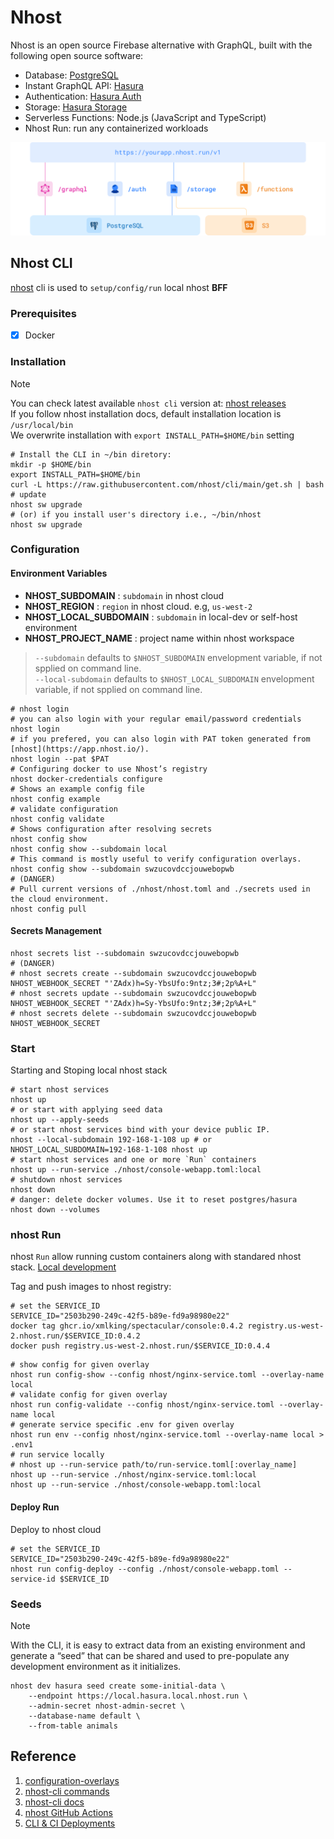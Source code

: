 # Nhost

Nhost is an open source Firebase alternative with GraphQL, built with the following open source software:

- Database: [PostgreSQL](https://www.postgresql.org/)
- Instant GraphQL API: [Hasura](https://hasura.io/)
- Authentication: [Hasura Auth](https://github.com/nhost/hasura-auth/)
- Storage: [Hasura Storage](https://github.com/nhost/hasura-storage)
- Serverless Functions: Node.js (JavaScript and TypeScript)
- Nhost Run: run any containerized workloads

![Nhost architecture](https://raw.githubusercontent.com/nhost/nhost/main/assets/nhost-diagram.png)

## Nhost CLI

[nhost](https://docs.nhost.io/cli) cli is used to `setup/config/run` local nhost **BFF**

### Prerequisites

- [x] Docker

### Installation

> [!NOTE]
> You can check latest available `nhost cli` version at: [nhost releases](https://github.com/nhost/cli/)  
> If you follow nhost installation docs, default installation location is `/usr/local/bin`  
> We overwrite installation with  `export INSTALL_PATH=$HOME/bin` setting

```shell
# Install the CLI in ~/bin diretory:
mkdir -p $HOME/bin
export INSTALL_PATH=$HOME/bin
curl -L https://raw.githubusercontent.com/nhost/cli/main/get.sh | bash
# update
nhost sw upgrade
# (or) if you install user's directory i.e., ~/bin/nhost
nhost sw upgrade
```

### Configuration

#### Environment Variables

- **NHOST_SUBDOMAIN** : `subdomain` in nhost cloud
- **NHOST_REGION** : `region` in nhost cloud. e.g, `us-west-2`
- **NHOST_LOCAL_SUBDOMAIN** : `subdomain` in local-dev or self-host environment
- **NHOST_PROJECT_NAME** : project name within nhost workspace

> `--subdomain` defaults to `$NHOST_SUBDOMAIN` envelopment variable, if not spplied on command line.  
> `--local-subdomain` defaults to `$NHOST_LOCAL_SUBDOMAIN` envelopment variable, if not spplied on command line.

```shell
# nhost login
# you can also login with your regular email/password credentials 
nhost login
# if you prefered, you can also login with PAT token generated from [nhost](https://app.nhost.io/).
nhost login --pat $PAT
# Configuring docker to use Nhost’s registry
nhost docker-credentials configure
# Shows an example config file
nhost config example
# validate configuration
nhost config validate
# Shows configuration after resolving secrets
nhost config show
nhost config show --subdomain local
# This command is mostly useful to verify configuration overlays.
nhost config show --subdomain swzucovdccjouwebopwb
# (DANGER) 
# Pull current versions of ./nhost/nhost.toml and ./secrets used in the cloud environment.
nhost config pull

```

#### Secrets Management

```shell
nhost secrets list --subdomain swzucovdccjouwebopwb
# (DANGER)
# nhost secrets create --subdomain swzucovdccjouwebopwb NHOST_WEBHOOK_SECRET "'ZAdx)h=Sy-YbsUfo:9ntz;3#;2p%A+L"
# nhost secrets update --subdomain swzucovdccjouwebopwb NHOST_WEBHOOK_SECRET "'ZAdx)h=Sy-YbsUfo:9ntz;3#;2p%A+L"
# nhost secrets delete --subdomain swzucovdccjouwebopwb NHOST_WEBHOOK_SECRET
```

### Start

Starting and Stoping local nhost stack

```shell
# start nhost services
nhost up
# or start with applying seed data
nhost up --apply-seeds
# or start nhost services bind with your device public IP. 
nhost --local-subdomain 192-168-1-108 up # or
NHOST_LOCAL_SUBDOMAIN=192-168-1-108 nhost up 
# start nhost services and one or more `Run` containers
nhost up --run-service ./nhost/console-webapp.toml:local
# shutdown nhost services
nhost down
# danger: delete docker volumes. Use it to reset postgres/hasura
nhost down --volumes
```

### nhost Run

nhost `Run` allow running custom containers along with standared nhost stack.
[Local development](https://docs.nhost.io/guides/run/local-development)

Tag and push images to nhost registry:

```shell
# set the SERVICE_ID
SERVICE_ID="2503b290-249c-42f5-b89e-fd9a98980e22"
docker tag ghcr.io/xmlking/spectacular/console:0.4.2 registry.us-west-2.nhost.run/$SERVICE_ID:0.4.2
docker push registry.us-west-2.nhost.run/$SERVICE_ID:0.4.4
```

```shell
# show config for given overlay
nhost run config-show --config nhost/nginx-service.toml --overlay-name local
# validate config for given overlay
nhost run config-validate --config nhost/nginx-service.toml --overlay-name local
# generate service specific .env for given overlay
nhost run env --config nhost/nginx-service.toml --overlay-name local > .env1
# run service locally
# nhost up --run-service path/to/run-service.toml[:overlay_name]
nhost up --run-service ./nhost/nginx-service.toml:local
nhost up --run-service ./nhost/console-webapp.toml:local
```

#### Deploy Run

Deploy to nhost cloud

```shell
# set the SERVICE_ID
SERVICE_ID="2503b290-249c-42f5-b89e-fd9a98980e22"
nhost run config-deploy --config ./nhost/console-webapp.toml --service-id $SERVICE_ID
```

### Seeds

> [!NOTE]
> With the CLI, it is easy to extract data from an existing environment and generate a “seed” that can be shared and used to pre-populate any development environment as it initializes.

```shell
nhost dev hasura seed create some-initial-data \
    --endpoint https://local.hasura.local.nhost.run \
    --admin-secret nhost-admin-secret \
    --database-name default \
    --from-table animals
```

## Reference

1. [configuration-overlays](https://docs.nhost.io/guides/cli/configuration-overlays)
2. [nhost-cli commands](https://github.com/nhost/nhost.toml)
3. [nhost-cli docs](https://github.com/nhost/nhost.toml/tree/main/docs)
4. [nhost GitHub Actions](https://github.com/nhost-actions)
5. [CLI & CI Deployments](https://docs.nhost.io/guides/run/cli-deployments)
